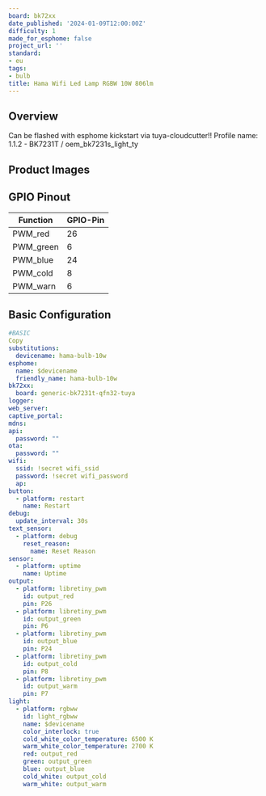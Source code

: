 ```yaml
---
board: bk72xx
date_published: '2024-01-09T12:00:00Z'
difficulty: 1
made_for_esphome: false
project_url: ''
standard:
- eu
tags:
- bulb
title: Hama Wifi Led Lamp RGBW 10W 806lm
---
```


## Overview

Can be flashed with esphome kickstart via tuya-cloudcutter!!
Profile name: 1.1.2 - BK7231T / oem_bk7231s_light_ty

## Product Images

## GPIO Pinout

| Function   | GPIO-Pin |
| ---------- | -------- |
| PWM_red    | 26       |
| PWM_green  | 6        |
| PWM_blue   | 24       |
| PWM_cold   | 8        |
| PWM_warn   | 6        |

## Basic Configuration

```yaml
#BASIC
Copy
substitutions:
  devicename: hama-bulb-10w
esphome:
  name: $devicename
  friendly_name: hama-bulb-10w
bk72xx:
  board: generic-bk7231t-qfn32-tuya
logger:
web_server:
captive_portal:
mdns:
api:
  password: ""
ota:
  password: ""
wifi:
  ssid: !secret wifi_ssid
  password: !secret wifi_password
  ap:
button:
  - platform: restart
    name: Restart
debug:
  update_interval: 30s
text_sensor:
  - platform: debug
    reset_reason:
      name: Reset Reason
sensor:
  - platform: uptime
    name: Uptime
output:
  - platform: libretiny_pwm
    id: output_red
    pin: P26
  - platform: libretiny_pwm
    id: output_green
    pin: P6
  - platform: libretiny_pwm
    id: output_blue
    pin: P24
  - platform: libretiny_pwm
    id: output_cold
    pin: P8
  - platform: libretiny_pwm
    id: output_warm
    pin: P7
light:
  - platform: rgbww
    id: light_rgbww
    name: $devicename
    color_interlock: true
    cold_white_color_temperature: 6500 K
    warm_white_color_temperature: 2700 K
    red: output_red
    green: output_green
    blue: output_blue
    cold_white: output_cold
    warm_white: output_warm
```